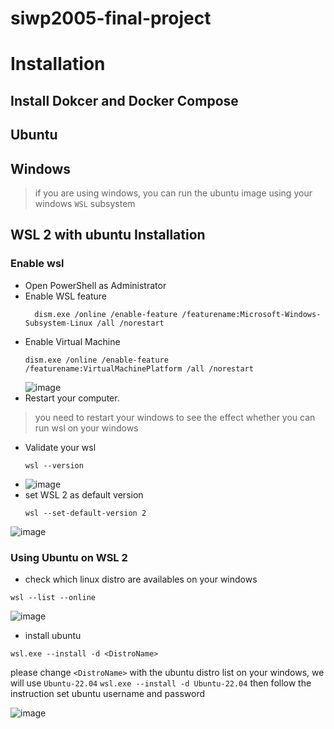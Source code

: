 # siwp2005-final-project


# Installation
## Install Dokcer and Docker Compose

## Ubuntu

## Windows
> if you are using windows, you can run the ubuntu image using your windows `WSL` subsystem
## WSL 2 with ubuntu Installation
### Enable wsl
- Open PowerShell as Administrator
- Enable WSL feature
    ```
      dism.exe /online /enable-feature /featurename:Microsoft-Windows-Subsystem-Linux /all /norestart

    ```
- Enable Virtual Machine
    ```
    dism.exe /online /enable-feature /featurename:VirtualMachinePlatform /all /norestart

    ```
    ![image](https://hackmd.io/_uploads/Hkps9rsV0.png)
- Restart your computer. 
> you need to restart your windows to see the effect whether you can run wsl on your windows
    
- Validate your wsl
    ```
    wsl --version
    ```
- ![image](https://hackmd.io/_uploads/HkL7oHiVC.png)
- set WSL 2 as default version
    ```
    wsl --set-default-version 2
    ```
![image](https://hackmd.io/_uploads/SyeviHsVR.png)


### Using Ubuntu on WSL 2

- check which linux distro are availables on your windows 
```
wsl --list --online
```
![image](https://hackmd.io/_uploads/SkS3aHs40.png)

- install ubuntu
```
wsl.exe --install -d <DistroName>
```
please change `<DistroName>` with the ubuntu distro list on your windows, we will use `Ubuntu-22.04`
`wsl.exe --install -d Ubuntu-22.04` then follow the instruction set ubuntu username and password

![image](https://hackmd.io/_uploads/ByBsy8iEA.png)
